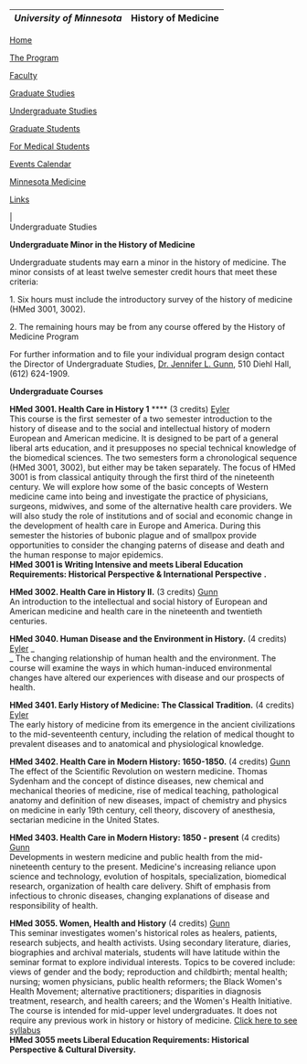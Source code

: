 

_University of Minnesota_ |  History of Medicine  
---|---  
  
[Home](home.htm)  


[The Program](program.htm)

[Faculty](faculty.htm)

[Graduate Studies](gradstudies.htm)

[Undergraduate Studies](undergrad.htm)

[Graduate Students](students.htm) [](degrees.htm)

[For Medical Students ](medstud.htm)

[Events Calendar](events.htm)

[Minnesota Medicine](minnesota.htm)

[Links](links.htm)

|  
Undergraduate Studies

 **Undergraduate Minor in the History of Medicine**

Undergraduate students may earn a minor in the history of medicine. The minor
consists of at least twelve semester credit hours that meet these criteria:

1\. Six hours must include the introductory survey of the history of medicine
(HMed 3001, 3002).

2\. The remaining hours may be from any course offered by the History of
Medicine Program

For further information and to file your individual program design contact the
Director of Undergraduate Studies, [Dr. Jennifer L.
Gunn](mailto:gunnx005@tc.umn.edu), 510 Diehl Hall, (612) 624-1909.

**Undergraduate Courses**

**HMed 3001. Health Care in History 1** **** (3 credits)
[Eyler](mailto:eyler001@tc.umn.edu)  
This course is the first semester of a two semester introduction to the
history of disease and to the social and intellectual history of modern
European and American medicine. It is designed to be part of a general liberal
arts education, and it presupposes no special technical knowledge of the
biomedical sciences. The two semesters form a chronological sequence (HMed
3001, 3002), but either may be taken separately. The focus of HMed 3001 is
from classical antiquity through the first third of the nineteenth century. We
will explore how some of the basic concepts of Western medicine came into
being and investigate the practice of physicians, surgeons, midwives, and some
of the alternative health care providers. We will also study the role of
institutions and of social and economic change in the development of health
care in Europe and America. During this semester the histories of bubonic
plague and of smallpox provide opportunities to consider the changing paterns
of disease and death and the human response to major epidemics.  
**HMed 3001 is Writing Intensive and meets Liberal Education Requirements:
Historical Perspective & International Perspective** **.**

**HMed 3002. Health Care in History II.** (3 credits)
[Gunn](mailto:gunnx005@tc.umn.edu)  
An introduction to the intellectual and social history of European and
American medicine and health care in the nineteenth and twentieth centuries.

**HMed 3040. Human Disease and the Environment in History.** (4 credits)
[Eyler](mailto:eyler001@tc.umn.edu) _  
_ The changing relationship of human health and the environment. The course
will examine the ways in which human-induced environmental changes have
altered our experiences with disease and our prospects of health.

**HMed 3401. Early History of Medicine: The Classical Tradition.** (4 credits)
[Eyler](mailto:eyler001@tc.umn.edu)  
The early history of medicine from its emergence in the ancient civilizations
to the mid-seventeenth century, including the relation of medical thought to
prevalent diseases and to anatomical and physiological knowledge.

**HMed 3402. Health Care in Modern History: 1650-1850.** (4 credits)
[Gunn](mailto:gunnx005@tc.umn.edu)  
The effect of the Scientific Revolution on western medicine. Thomas Sydenham
and the concept of distince diseases, new chemical and mechanical theories of
medicine, rise of medical teaching, pathological anatomy and definition of new
diseases, impact of chemistry and physics on medicine in early 19th century,
cell theory, discovery of anesthesia, sectarian medicine in the United States.

**HMed 3403. Health Care in Modern History: 1850 - present** (4 credits)
[Gunn](mailto:gunnx005@tc.umn.edu)  
Developments in western medicine and public health from the mid-nineteenth
century to the present. Medicine's increasing reliance upon science and
technology, evolution of hospitals, specialization, biomedical research,
organization of health care delivery. Shift of emphasis from infectious to
chronic diseases, changing explanations of disease and responsibility of
health.

**HMed 3055. Women, Health and History** (4 credits) [
Gunn](mailto:gunnx005@tc.umn.edu)  
This seminar investigates women's historical roles as healers, patients,
research subjects, and health activists. Using secondary literature, diaries,
biographies and archival materials, students will have latitude within the
seminar format to explore individual interests. Topics to be covered include:
views of gender and the body; reproduction and childbirth; mental health;
nursing; women physicians, public health reformers; the Black Women's Health
Movement; alternative practitioners; disparities in diagnosis treatment,
research, and health careers; and the Women's Health Initiative. The course is
intended for mid-upper level undergraduates. It does not require any previous
work in history or history of medicine. [Click here to see
syllabus](http://www.med.umn.edu/history/3055-syll.htm)  
**HMed 3055 meets Liberal Education Requirements: Historical Perspective &
Cultural Diversity.**

